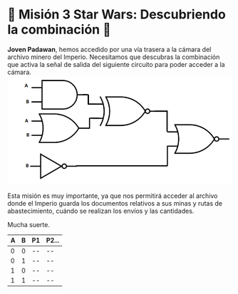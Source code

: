# 🌌 Misión 3 Star Wars: Descubriendo la combinación 🌌

**Joven Padawan**, hemos accedido por una vía trasera a la cámara del archivo minero del Imperio. Necesitamos que descubras la combinación que activa la señal de salida del siguiente circuito para poder acceder a la cámara.
![circuito](https://github.com/canarydev/som_23-24/blob/main/assets/images/Circuito1.png?raw=true)

Esta misión es muy importante, ya que nos permitirá acceder al archivo donde el Imperio guarda los documentos relativos a sus minas y rutas de abastecimiento, cuándo se realizan los envíos y las cantidades.

Mucha suerte.


|A | B | P1 | P2...|
|--|--|--|--|
|0|0|--|--|
|0|1|--|--|
|1|0|--|--|
|1|1|--|--|
